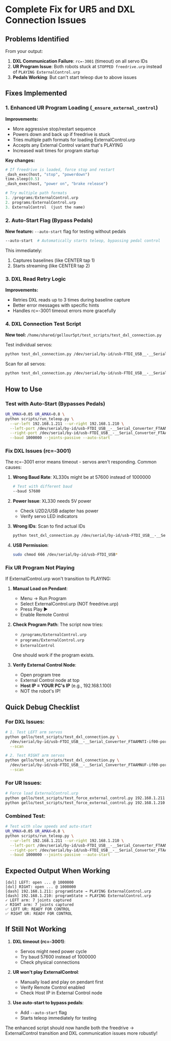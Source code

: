 # Complete Fix for UR5 and DXL Connection Issues

## Problems Identified

From your output:
1. **DXL Communication Failure**: `rc=-3001` (timeout) on all servo IDs
2. **UR Program Issue**: Both robots stuck at `STOPPED freedrive.urp` instead of `PLAYING ExternalControl.urp`
3. **Pedals Working**: But can't start teleop due to above issues

## Fixes Implemented

### 1. Enhanced UR Program Loading (`_ensure_external_control`)

**Improvements:**
- More aggressive stop/restart sequence
- Powers down and back up if freedrive is stuck
- Tries multiple path formats for loading ExternalControl.urp
- Accepts any External Control variant that's PLAYING
- Increased wait times for program startup

**Key changes:**
```python
# If freedrive is loaded, force stop and restart
_dash_exec(host, "stop", "powerdown")
time.sleep(0.5)
_dash_exec(host, "power on", "brake release")

# Try multiple path formats
1. /programs/ExternalControl.urp
2. programs/ExternalControl.urp  
3. ExternalControl  (just the name)
```

### 2. Auto-Start Flag (Bypass Pedals)

**New feature:** `--auto-start` flag for testing without pedals
```bash
--auto-start  # Automatically starts teleop, bypassing pedal control
```

This immediately:
1. Captures baselines (like CENTER tap 1)
2. Starts streaming (like CENTER tap 2)

### 3. DXL Read Retry Logic

**Improvements:**
- Retries DXL reads up to 3 times during baseline capture
- Better error messages with specific hints
- Handles rc=-3001 timeout errors more gracefully

### 4. DXL Connection Test Script

**New tool:** `/home/shared/gellour5pt/test_scripts/test_dxl_connection.py`

Test individual servos:
```bash
python test_dxl_connection.py /dev/serial/by-id/usb-FTDI_USB__-__Serial_Converter_FTAAMNTI-if00-port0 --id 1
```

Scan for all servos:
```bash
python test_dxl_connection.py /dev/serial/by-id/usb-FTDI_USB__-__Serial_Converter_FTAAMNTI-if00-port0 --scan
```

## How to Use

### Test with Auto-Start (Bypasses Pedals)
```bash
UR_VMAX=0.05 UR_AMAX=0.8 \
python scripts/run_teleop.py \
  --ur-left 192.168.1.211 --ur-right 192.168.1.210 \
  --left-port /dev/serial/by-id/usb-FTDI_USB__-__Serial_Converter_FTAAMNTI-if00-port0 \
  --right-port /dev/serial/by-id/usb-FTDI_USB__-__Serial_Converter_FTAAMNUF-if00-port0 \
  --baud 1000000 --joints-passive --auto-start
```

### Fix DXL Issues (rc=-3001)

The rc=-3001 error means timeout - servos aren't responding. Common causes:

1. **Wrong Baud Rate**: XL330s might be at 57600 instead of 1000000
   ```bash
   # Test with different baud
   --baud 57600
   ```

2. **Power Issue**: XL330 needs 5V power
   - Check U2D2/USB adapter has power
   - Verify servo LED indicators

3. **Wrong IDs**: Scan to find actual IDs
   ```bash
   python test_dxl_connection.py /dev/serial/by-id/usb-FTDI_USB__-__Serial_Converter_FTAAMNTI-if00-port0 --scan
   ```

4. **USB Permission**: 
   ```bash
   sudo chmod 666 /dev/serial/by-id/usb-FTDI_USB*
   ```

### Fix UR Program Not Playing

If ExternalControl.urp won't transition to PLAYING:

1. **Manual Load on Pendant**:
   - Menu → Run Program
   - Select ExternalControl.urp (NOT freedrive.urp)
   - Press Play ▶
   - Enable Remote Control

2. **Check Program Path**: The script now tries:
   - `/programs/ExternalControl.urp`
   - `programs/ExternalControl.urp`
   - `ExternalControl`
   
   One should work if the program exists.

3. **Verify External Control Node**:
   - Open program tree
   - External Control node at top
   - **Host IP = YOUR PC's IP** (e.g., 192.168.1.100)
   - NOT the robot's IP!

## Quick Debug Checklist

### For DXL Issues:
```bash
# 1. Test LEFT arm servos
python gello/test_scripts/test_dxl_connection.py \
  /dev/serial/by-id/usb-FTDI_USB__-__Serial_Converter_FTAAMNTI-if00-port0 \
  --scan

# 2. Test RIGHT arm servos  
python gello/test_scripts/test_dxl_connection.py \
  /dev/serial/by-id/usb-FTDI_USB__-__Serial_Converter_FTAAMNUF-if00-port0 \
  --scan
```

### For UR Issues:
```bash
# Force load ExternalControl.urp
python gello/test_scripts/test_force_external_control.py 192.168.1.211
python gello/test_scripts/test_force_external_control.py 192.168.1.210
```

### Combined Test:
```bash
# Test with slow speeds and auto-start
UR_VMAX=0.05 UR_AMAX=0.8 \
python scripts/run_teleop.py \
  --ur-left 192.168.1.211 --ur-right 192.168.1.210 \
  --left-port /dev/serial/by-id/usb-FTDI_USB__-__Serial_Converter_FTAAMNTI-if00-port0 \
  --right-port /dev/serial/by-id/usb-FTDI_USB__-__Serial_Converter_FTAAMNUF-if00-port0 \
  --baud 1000000 --joints-passive --auto-start
```

## Expected Output When Working

```
[dxl] LEFT: open ... @ 1000000
[dxl] RIGHT: open ... @ 1000000
[dash] 192.168.1.211: programState → PLAYING ExternalControl.urp
[dash] 192.168.1.210: programState → PLAYING ExternalControl.urp
✓ LEFT arm: 7 joints captured
✓ RIGHT arm: 7 joints captured
✅ LEFT UR: READY FOR CONTROL
✅ RIGHT UR: READY FOR CONTROL
```

## If Still Not Working

1. **DXL timeout (rc=-3001)**:
   - Servos might need power cycle
   - Try baud 57600 instead of 1000000
   - Check physical connections

2. **UR won't play ExternalControl**:
   - Manually load and play on pendant first
   - Verify Remote Control enabled
   - Check Host IP in External Control node

3. **Use auto-start to bypass pedals**:
   - Add `--auto-start` flag
   - Starts teleop immediately for testing

The enhanced script should now handle both the freedrive → ExternalControl transition and DXL communication issues more robustly!

